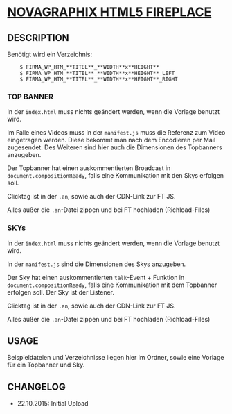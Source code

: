 # [NOVAGRAPHIX HTML5 FIREPLACE](http://novagraphix.de)

## DESCRIPTION

Benötigt wird ein Verzeichnis:

        $ FIRMA_WP_HTM_**TITEL**_**WIDTH**x**HEIGHT**
        $ FIRMA_WP_HTM_**TITEL**_**WIDTH**x**HEIGHT**_LEFT
        $ FIRMA_WP_HTM_**TITEL**_**WIDTH**x**HEIGHT**_RIGHT


### TOP BANNER

In der ``index.html`` muss nichts geändert werden, wenn die Vorlage benutzt wird.

Im Falle eines Videos muss in der ``manifest.js`` muss die Referenz zum Video eingetragen werden. Diese bekommt man nach dem Encodieren per Mail zugesendet. Des Weiteren sind hier auch die Dimensionen des Topbanners anzugeben.

Der Topbanner hat einen auskommentierten Broadcast in ``document.compositionReady``, falls eine Kommunikation mit den Skys erfolgen soll.

Clicktag ist in der ``.an``, sowie auch der CDN-Link zur FT JS.

Alles außer die ``.an``-Datei zippen und bei FT hochladen (Richload-Files)

### SKYs

In der ``index.html`` muss nichts geändert werden, wenn die Vorlage benutzt wird.

In der ``manifest.js`` sind die Dimensionen des Skys anzugeben.

Der Sky hat einen auskommentierten ``talk``-Event + Funktion in ``document.compositionReady``, falls eine Kommunikation mit dem Topbanner erfolgen soll. Der Sky ist der Listener.

Clicktag ist in der ``.an``, sowie auch der CDN-Link zur FT JS.

Alles außer die ``.an``-Datei zippen und bei FT hochladen (Richload-Files)

## USAGE

Beispieldateien und Verzeichnisse liegen hier im Ordner, sowie eine Vorlage für ein Topbanner und Sky.

## CHANGELOG

* 22.10.2015:   Initial Upload